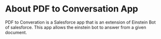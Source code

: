 # About PDF to Conversation App

PDF to Converation is a Salesforce app that is an extension of Einstein Bot of salesforce. This app allows the einstein bot to answer from a given document.


